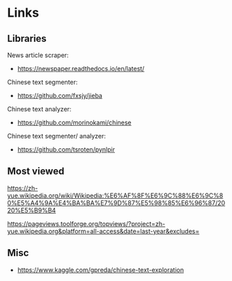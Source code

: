 # Links

## Libraries

News article scraper:
- https://newspaper.readthedocs.io/en/latest/

Chinese text segmenter:
- https://github.com/fxsjy/jieba

Chinese text analyzer:
- https://github.com/morinokami/chinese

Chinese text segmenter/ analyzer:
- https://github.com/tsroten/pynlpir

## Most viewed

https://zh-yue.wikipedia.org/wiki/Wikipedia:%E6%AF%8F%E6%9C%88%E6%9C%80%E5%A4%9A%E4%BA%BA%E7%9D%87%E5%98%85%E6%96%87/2020%E5%B9%B4

https://pageviews.toolforge.org/topviews/?project=zh-yue.wikipedia.org&platform=all-access&date=last-year&excludes=


## Misc

- https://www.kaggle.com/gpreda/chinese-text-exploration
